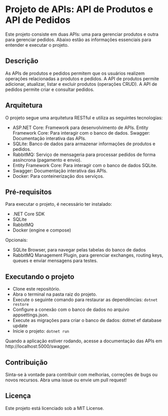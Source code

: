 # Projeto de APIs: API de Produtos e API de Pedidos

Este projeto consiste em duas APIs: uma para gerenciar produtos e outra para gerenciar pedidos. Abaixo estão as informações essenciais para entender e executar o projeto.

## Descrição
As APIs de produtos e pedidos permitem que os usuários realizem operações relacionadas a produtos e pedidos. A API de produtos permite adicionar, atualizar, listar e excluir produtos (operações CRUD). A API de pedidos permite criar e consultar pedidos.

## Arquitetura
O projeto segue uma arquitetura RESTful e utiliza as seguintes tecnologias:

- ASP.NET Core: Framework para desenvolvimento de APIs.
Entity Framework Core: Para interagir com o banco de dados.
Swagger: Documentação interativa das APIs.
- SQLite: Banco de dados para armazenar informações de produtos e pedidos.
- RabbitMQ: Serviço de mensageria para processar pedidos de forma assíncrona (pagamento e envio).
- Entity Framework Core: Para interagir com o banco de dados SQLite.
- Swagger: Documentação interativa das APIs.
- Docker: Para conteinerização dos serviços.

## Pré-requisitos
Para executar o projeto, é necessário ter instalado:
- .NET Core SDK
- SQLite
- RabbitMQ
- Docker (engine e compose)

Opcionais:
- SQLite Browser, para navegar pelas tabelas do banco de dados
- RabbitMQ Management Plugin, para gerenciar exchanges, routing keys, queues e enviar mensagens para testes.

## Executando o projeto
- Clone este repositório.
- Abra o terminal na pasta raiz do projeto.
- Execute o seguinte comando para restaurar as dependências:
```dotnet restore```
- Configure a conexão com o banco de dados no arquivo appsettings.json.
- Execute as migrações para criar o banco de dados:
dotnet ef database update
- Inicie o projeto: ```dotnet run```

Quando a aplicação estiver rodando, acesse a documentação das APIs em http://localhost:5000/swagger.

## Contribuição
Sinta-se à vontade para contribuir com melhorias, correções de bugs ou novos recursos. Abra uma issue ou envie um pull request!

## Licença
Este projeto está licenciado sob a MIT License.